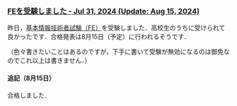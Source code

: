 ### [FEを受験しました - Jul 31, 2024 (Update: Aug 15, 2024)](https://juten10x.github.io/note/fe_Jul-31-2024.html)

昨日，[基本情報技術者試験（FE）](https://www.ipa.go.jp/shiken/kubun/fe.html)を受験しました．高校生のうちに受けられて良かったです．合格発表は8月15日（予定）に行われるそうです．

（色々書きたいことはあるのですが，下手に書いて受験が無効になるのは御免なのでこれ以上は書きません．）

#### 追記（8月15日）
合格しました．
